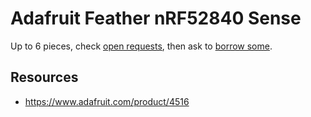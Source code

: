 # Adafruit Feather nRF52840 Sense
Up to 6 pieces, check [open requests](../../../../issues?q=is%3Aissue+is%3Aopen+%22Adafruit+Feather+nRF52840+Sense%22+in%3Atitle), then ask to [borrow some](../../../../issues/new?title=Borrow%20request%20for%20Adafruit%20Feather%20nRF52840%20Sense&body=1%20piece%20of%20[this](../blob/main/Hardware/Microcontrollers/Adafruit_Feather_nRF52840_Sense.md)%20for%20~2%20weeks.).

## Resources
- https://www.adafruit.com/product/4516
